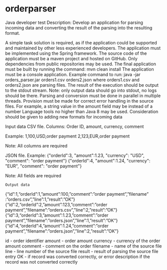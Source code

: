 # orderparser

Java developer test
Description:
Develop an application for parsing incoming data and converting the result of the parsing into the resulting format.



A simple task solution is required, as if the application could be supported and maintained by other less experienced developers. 
The application must be implemented using the Spring framework.
The source code of the application must be a maven project and hosted on GitHub. Only dependencies from public repositories may be used. 
The final application must be built by running the command: 
mvn clean install
The application must be a console application. Example command to run: java -jar orders_parser.jar orders1.csv orders2.json
where orders1.csv and orders2.json are parsing files.
The result of the execution should be output to the stdout stream. 
Note: only output data should go into stdout, no logs should be there.
Parsing and conversion must be done in parallel in multiple threads.
Provision must be made for correct error handling in the source files. For example, a string value in the amount field may be instead of a number
Language tools no higher than Java 8 may be used.
Consideration should be given to adding new formats for incoming data

Input data
CSV file. 
Columns: 
	Order ID, amount, currency, comment 	

Example:
1,100,USD,order payment
2,123,EUR,order payment

Note: All columns are required



JSON file.
Example:
{"orderId":3, "amount":1.23, "currency": "USD", "comment": "order payment"}
{"orderId":4, "amount":1.24, "currency": "EUR", "comment": "order payment"}

Note: All fields are required

	Output data

{“id”:1,“orderId”:1,”amount”:100,”comment”:”order payment”,”filename”	:”orders.csv”,”line”:1,”result”:”OK”}
{“id”:2,“orderId”:2,”amount”:123,”comment”:”order payment”,”filename”:”orders.csv”,”line”:2,”result”:”OK”}
{“id”:3,“orderId”:3,”amount”:1.23,”comment”:”order payment”,”filename”:”orders.json”,”line”:1,”result”:”OK”}
{“id”:4,“orderId”:4,”amount”:1.24,”comment”:”order payment”,”filename”:”orders.json”,”line”:2,”result”:”OK”}



id - order identifier
amount - order amount
currency - currency of the order amount
comment - comment on the order
filename - name of the source file
line - line number of the source file
result - result of parsing the source file entry
OK - if record was converted correctly, 
or error description if the record was not converted correctly



